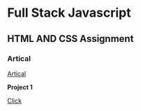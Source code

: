 # Full Stack Javascript

## HTML AND CSS Assignment


### Artical
[Artical](https://hashnode.com/@Sbhandari2608)

**Project 1**

[Click](./HTML%20and%20CSS/02_Project-%20Hosting%20Site%20Landing%20Page/readme.md)